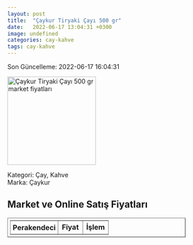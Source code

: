 ```yaml
---
layout: post
title:  "Çaykur Tiryaki Çayı 500 gr"
date:   2022-06-17 13:04:31 +0300
image: undefined
categories: cay-kahve
tags: cay-kahve
---
```


Son Güncelleme: 2022-06-17 16:04:31

<img src="undefined" width="200" alt="Çaykur Tiryaki Çayı 500 gr market fiyatları" />

Kategori: Çay, Kahve
<br />
Marka: Çaykur

<h2>Market ve Online Satış Fiyatları</h2>

<table border="1" style="padding: 5px;width:80%;">
  <tr>
    <td style="padding: 5px;"><strong>Perakendeci</strong></td>
    <td><strong>Fiyat</strong></td>
    <td><strong>İşlem</strong></td>
  </tr>
  
</table>
